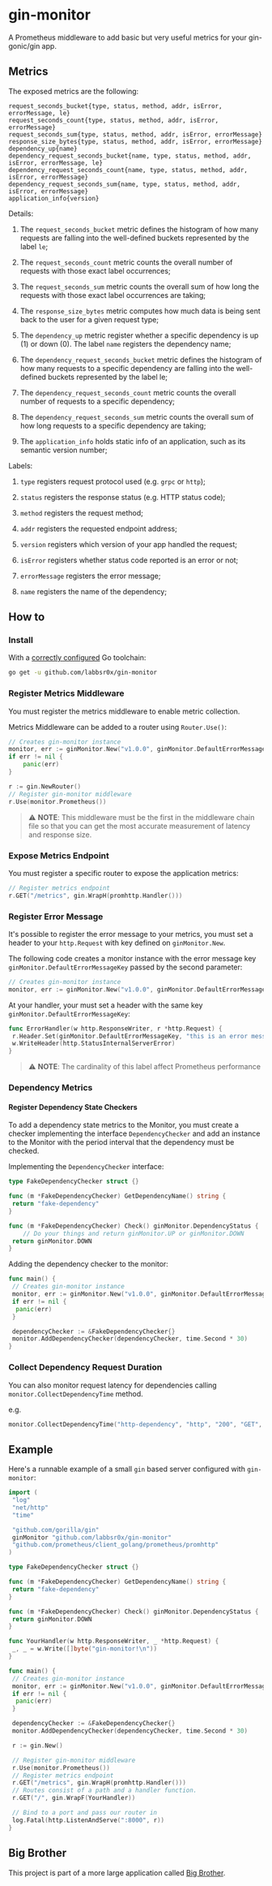 # gin-monitor

A Prometheus middleware to add basic but very useful metrics for your gin-gonic/gin app.

## Metrics

The exposed metrics are the following:

```
request_seconds_bucket{type, status, method, addr, isError, errorMessage, le}
request_seconds_count{type, status, method, addr, isError, errorMessage}
request_seconds_sum{type, status, method, addr, isError, errorMessage}
response_size_bytes{type, status, method, addr, isError, errorMessage}
dependency_up{name}
dependency_request_seconds_bucket{name, type, status, method, addr, isError, errorMessage, le}
dependency_request_seconds_count{name, type, status, method, addr, isError, errorMessage}
dependency_request_seconds_sum{name, type, status, method, addr, isError, errorMessage}
application_info{version}
```

Details:

1. The `request_seconds_bucket` metric defines the histogram of how many requests are falling into the well-defined buckets represented by the label `le`;

2. The `request_seconds_count` metric counts the overall number of requests with those exact label occurrences;

3. The `request_seconds_sum` metric counts the overall sum of how long the requests with those exact label occurrences are taking;

4. The `response_size_bytes` metric computes how much data is being sent back to the user for a given request type;

5. The `dependency_up` metric register whether a specific dependency is up (1) or down (0). The label `name` registers the dependency name;

6. The `dependency_request_seconds_bucket` metric defines the histogram of how many requests to a specific dependency are falling into the well-defined buckets represented by the label le;

7. The `dependency_request_seconds_count` metric counts the overall number of requests to a specific dependency;

8. The `dependency_request_seconds_sum` metric counts the overall sum of how long requests to a specific dependency are taking;

9. The `application_info` holds static info of an application, such as its semantic version number;

Labels:

1. `type` registers request protocol used (e.g. `grpc` or `http`);

2. `status` registers the response status (e.g. HTTP status code);

3. `method` registers the request method;

4. `addr` registers the requested endpoint address;

5. `version` registers which version of your app handled the request;

6. `isError` registers whether status code reported is an error or not;

7. `errorMessage` registers the error message;

8. `name` registers the name of the dependency;

## How to

### Install

With a [correctly configured](https://golang.org/doc/install#testing) Go toolchain:

```sh
go get -u github.com/labbsr0x/gin-monitor
```

### Register Metrics Middleware

You must register the metrics middleware to enable metric collection.

Metrics Middleware can be added to a router using `Router.Use()`:

```go
// Creates gin-monitor instance
monitor, err := ginMonitor.New("v1.0.0", ginMonitor.DefaultErrorMessageKey, ginMonitor.DefaultBuckets)
if err != nil {
    panic(err)
}

r := gin.NewRouter()
// Register gin-monitor middleware
r.Use(monitor.Prometheus())
```

> :warning: **NOTE**:
> This middleware must be the first in the middleware chain file so that you can get the most accurate measurement of latency and response size.

### Expose Metrics Endpoint

You must register a specific router to expose the application metrics:

```go
// Register metrics endpoint
r.GET("/metrics", gin.WrapH(promhttp.Handler()))
```

### Register Error Message

It's possible to register the error message to your metrics, you must set a header to your `http.Request` with key defined on `ginMonitor.New`.

The following code creates a monitor instance with the error message key `ginMonitor.DefaultErrorMessageKey` passed by the second parameter:

```go
// Creates gin-monitor instance
monitor, err := ginMonitor.New("v1.0.0", ginMonitor.DefaultErrorMessageKey, ginMonitor.DefaultBuckets)
```

At your handler, your must set a header with the same key `ginMonitor.DefaultErrorMessageKey`:

```go
func ErrorHandler(w http.ResponseWriter, r *http.Request) {
 r.Header.Set(ginMonitor.DefaultErrorMessageKey, "this is an error message - internal server error")
 w.WriteHeader(http.StatusInternalServerError)
}
```

> :warning: **NOTE**:
> The cardinality of this label affect Prometheus performance

### Dependency Metrics

#### Register Dependency State Checkers

To add a dependency state metrics to the Monitor, you must create a checker implementing the interface `DependencyChecker` and add an instance to the Monitor with the period interval that the dependency must be checked.

Implementing the `DependencyChecker` interface:

```go
type FakeDependencyChecker struct {}

func (m *FakeDependencyChecker) GetDependencyName() string {
 return "fake-dependency"
}

func (m *FakeDependencyChecker) Check() ginMonitor.DependencyStatus {
    // Do your things and return ginMonitor.UP or ginMonitor.DOWN
 return ginMonitor.DOWN
}
```

Adding the dependency checker to the monitor:

```go
func main() {
 // Creates gin-monitor instance
 monitor, err := ginMonitor.New("v1.0.0", ginMonitor.DefaultErrorMessageKey, ginMonitor.DefaultBuckets)
 if err != nil {
  panic(err)
 }

 dependencyChecker := &FakeDependencyChecker{}
 monitor.AddDependencyChecker(dependencyChecker, time.Second * 30)
}
```

### Collect Dependency Request Duration

You can also monitor request latency for dependencies calling `monitor.CollectDependencyTime` method.

e.g.

```go
monitor.CollectDependencyTime("http-dependency", "http", "200", "GET", "localhost:8001", "false", "", 10)
```

## Example

Here's a runnable example of a small `gin` based server configured with `gin-monitor`:

```go
import (
 "log"
 "net/http"
 "time"

 "github.com/gorilla/gin"
 ginMonitor "github.com/labbsr0x/gin-monitor"
 "github.com/prometheus/client_golang/prometheus/promhttp"
)

type FakeDependencyChecker struct {}

func (m *FakeDependencyChecker) GetDependencyName() string {
 return "fake-dependency"
}

func (m *FakeDependencyChecker) Check() ginMonitor.DependencyStatus {
 return ginMonitor.DOWN
}

func YourHandler(w http.ResponseWriter, _ *http.Request) {
 _, _ = w.Write([]byte("gin-monitor!\n"))
}

func main() {
 // Creates gin-monitor instance
 monitor, err := ginMonitor.New("v1.0.0", ginMonitor.DefaultErrorMessageKey, ginMonitor.DefaultBuckets)
 if err != nil {
  panic(err)
 }

 dependencyChecker := &FakeDependencyChecker{}
 monitor.AddDependencyChecker(dependencyChecker, time.Second * 30)

 r := gin.New()

 // Register gin-monitor middleware
 r.Use(monitor.Prometheus())
 // Register metrics endpoint
 r.GET("/metrics", gin.WrapH(promhttp.Handler()))
 // Routes consist of a path and a handler function.
 r.GET("/", gin.WrapF(YourHandler))

 // Bind to a port and pass our router in
 log.Fatal(http.ListenAndServe(":8000", r))
}
```

## Big Brother

This project is part of a more large application called [Big Brother](https://github.com/labbsr0x/big-brother).
